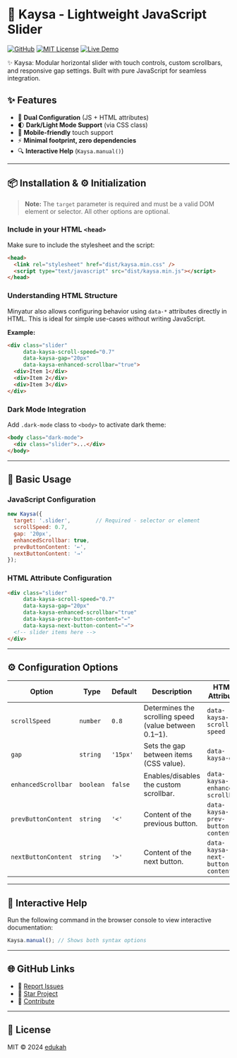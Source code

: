 # 🎠 Kaysa - Lightweight JavaScript Slider

[![GitHub](https://img.shields.io/badge/View_on_GitHub-blue?logo=github)](https://github.com/edukah/kaysa)
[![MIT License](https://img.shields.io/badge/license-MIT-green)](LICENSE)
[![Live Demo](https://img.shields.io/badge/Demo-View%20Live-orange?logo=google-chrome)](https://edukah.github.io/kaysa/)

✨ Kaysa: Modular horizontal slider with touch controls, custom scrollbars, and responsive gap settings. Built with pure JavaScript for seamless integration.

## ✨ Features
- 🎨 **Dual Configuration** (JS + HTML attributes)
- 🌓 **Dark/Light Mode Support** (via CSS class)
- 📱 **Mobile-friendly** touch support
- ⚡ **Minimal footprint, zero dependencies**
- 🔍 **Interactive Help** (`Kaysa.manual()`)

---

## 📦 Installation & ⚙️ Initialization

> **Note:** The `target` parameter is required and must be a valid DOM element or selector. All other options are optional.

### Include in your HTML `<head>`

Make sure to include the stylesheet and the script:

```html
<head>
  <link rel="stylesheet" href="dist/kaysa.min.css" />
  <script type="text/javascript" src="dist/kaysa.min.js"></script>
</head>
```

### Understanding HTML Structure

Minyatur also allows configuring behavior using `data-*` attributes directly in HTML. This is ideal for simple use-cases without writing JavaScript.

**Example:**

```html
<div class="slider"
     data-kaysa-scroll-speed="0.7"
     data-kaysa-gap="20px"
     data-kaysa-enhanced-scrollbar="true">
  <div>Item 1</div>
  <div>Item 2</div>
  <div>Item 3</div>
</div>
```

### Dark Mode Integration

Add `.dark-mode` class to `<body>` to activate dark theme:

```html
<body class="dark-mode">
  <div class="slider">...</div>
</body>
```

---

## 🚀 Basic Usage

### JavaScript Configuration

```javascript
new Kaysa({
  target: '.slider',        // Required - selector or element
  scrollSpeed: 0.7,
  gap: '20px',
  enhancedScrollbar: true,
  prevButtonContent: '←',
  nextButtonContent: '→'
});
```

### HTML Attribute Configuration

```html
<div class="slider"
     data-kaysa-scroll-speed="0.7"
     data-kaysa-gap="20px"
     data-kaysa-enhanced-scrollbar="true"
     data-kaysa-prev-button-content="←"
     data-kaysa-next-button-content="→">
  <!-- slider items here -->
</div>
```

---

## ⚙️ Configuration Options

| Option               | Type      | Default   | Description                                                                                   | HTML Attribute                   |
|----------------------|-----------|-----------|-----------------------------------------------------------------------------------------------|----------------------------------|
| `scrollSpeed`        | `number`  | `0.8`     | Determines the scrolling speed (value between 0.1–1).                                         | `data-kaysa-scroll-speed`        |
| `gap`                | `string`  | `'15px'`  | Sets the gap between items (CSS value).                                                       | `data-kaysa-gap`                 |
| `enhancedScrollbar` | `boolean` | `false`   | Enables/disables the custom scrollbar.                                                        | `data-kaysa-enhanced-scrollbar`|
| `prevButtonContent`  | `string`  | `'<'`     | Content of the previous button.                                                               | `data-kaysa-prev-button-content` |
| `nextButtonContent`  | `string`  | `'>'`     | Content of the next button.                                                                   | `data-kaysa-next-button-content` |

---

## 🌟 Interactive Help

Run the following command in the browser console to view interactive documentation:

```javascript
Kaysa.manual(); // Shows both syntax options
```

---

## 🌐 GitHub Links

- 🐞 [Report Issues](https://github.com/edukah/kaysa/issues)
- 🌟 [Star Project](https://github.com/edukah/kaysa)
- 🤝 [Contribute](https://github.com/edukah/kaysa/pulls)

---

## 📜 License

MIT © 2024 [edukah](https://github.com/edukah)